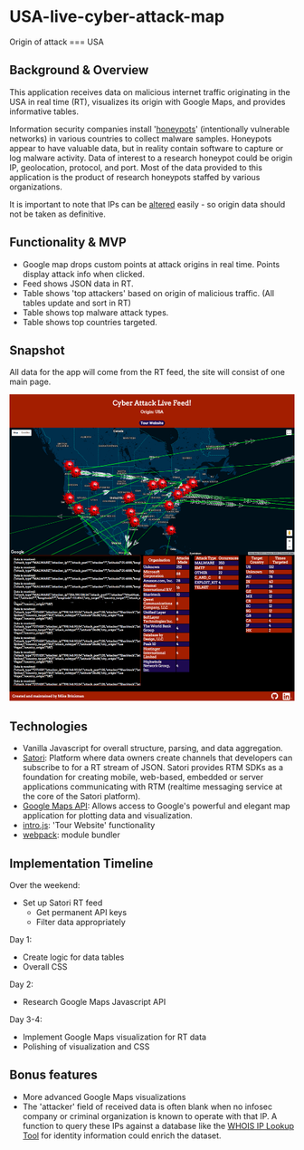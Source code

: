 # USA-live-cyber-attack-map
Origin of attack === USA

## Background & Overview

This application receives data on malicious internet traffic originating in the USA in real time (RT), visualizes its origin with Google Maps, and provides informative tables.

Information security companies install '[honeypots][honeypot]' (intentionally vulnerable networks) in various countries to
collect malware samples.  Honeypots appear to have valuable data, but in reality contain software to capture or log malware
activity.  Data of interest to a research honeypot could be origin IP, geolocation, protocol, and port.  Most of the data
provided to this application is the product of research honeypots staffed by various organizations.     

It is important to note that IPs can be [altered][spoof] easily - so origin data should not be taken as definitive.  

## Functionality & MVP

- Google map drops custom points at attack origins in real time.  Points display attack info when clicked.  
- Feed shows JSON data in RT.
- Table shows 'top attackers' based on origin of malicious traffic.  (All tables update and sort in RT)
- Table shows top malware attack types.
- Table shows top countries targeted.        

## Snapshot

All data for the app will come from the RT feed, the site will consist of one main page.    

![page][page]

## Technologies

- Vanilla Javascript for overall structure, parsing, and data aggregation.    
- [Satori][satori]: Platform where data owners create channels that developers can subscribe to for a RT stream of JSON.  Satori provides RTM SDKs as a foundation for creating mobile, web-based, embedded or server applications communicating with RTM (realtime messaging service at the core of the Satori platform).
- [Google Maps API][google]: Allows access to Google's powerful and elegant map application for plotting data and visualization.
- [intro.js][intro]: 'Tour Website' functionality
- [webpack][wpack]: module bundler


## Implementation Timeline

Over the weekend:

- Set up Satori RT feed
  - Get permanent API keys
  - Filter data appropriately    

Day 1:

- Create logic for data tables
- Overall CSS

Day 2:

- Research Google Maps Javascript API

Day 3-4:

- Implement Google Maps visualization for RT data
- Polishing of visualization and CSS


## Bonus features

- More advanced Google Maps visualizations
- The 'attacker' field of received data is often blank when no infosec company or
criminal organization is known to operate with that IP.  A function to query
these IPs against a database like the [WHOIS IP Lookup Tool][whois] for identity information
could enrich the dataset.  


[satori]: https://www.satori.com/
[google]: https://developers.google.com/maps/documentation/javascript/
[spoof]: https://en.wikipedia.org/wiki/IP_address_spoofing
[honeypot]: https://en.wikipedia.org/wiki/Honeypot_(computing)
[whois]: https://www.ultratools.com/tools/ipWhoisLookup
[wpack]: https://webpack.js.org/
[intro]: https://introjs.com/

[page]: ./docs/images/page.png "main page"
